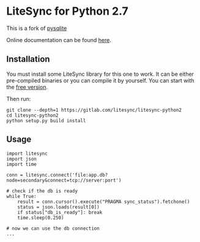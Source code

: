 LiteSync for Python 2.7
=======================

This is a fork of [pysqlite](https://github.com/ghaering/pysqlite)

Online documentation can be found [here](https://pysqlite.readthedocs.org/en/latest/sqlite3.html).


Installation
------------

You must install some LiteSync library for this one to work. It can be either
pre-compiled binaries or you can compile it by yourself. You can start with
the [free version](http://litesync.io/en/download.html).

Then run:

```
git clone --depth=1 https://gitlab.com/litesync/litesync-python2
cd litesync-python2
python setup.py build install
```


Usage
-----

```
import litesync
import json
import time

conn = litesync.connect('file:app.db?node=secondary&connect=tcp://server:port')

# check if the db is ready
while True:
    result = conn.cursor().execute("PRAGMA sync_status").fetchone()
    status = json.loads(result[0])
    if status["db_is_ready"]: break
    time.sleep(0.250)

# now we can use the db connection
...
```
